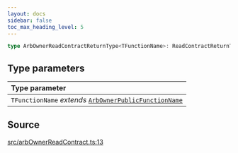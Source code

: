 ```yaml
---
layout: docs
sidebar: false
toc_max_heading_level: 5
---
```


```ts
type ArbOwnerReadContractReturnType<TFunctionName>: ReadContractReturnType<ArbOwnerPublicAbi, TFunctionName>;
```

## Type parameters

| Type parameter |
| :------ |
| `TFunctionName` *extends* [`ArbOwnerPublicFunctionName`](ArbOwnerPublicFunctionName.md) |

## Source

[src/arbOwnerReadContract.ts:13](https://github.com/OffchainLabs/arbitrum-orbit-sdk/blob/27c24d61cdc7e62a81af29bd04f39d5a3549ecb3/src/arbOwnerReadContract.ts#L13)
